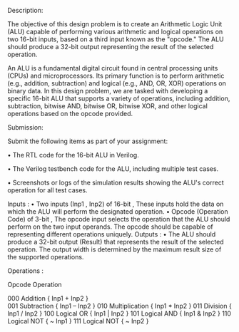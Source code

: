 Description:

The objective of this design problem is to create an Arithmetic Logic Unit (ALU) capable of performing various arithmetic and logical operations on two 16-bit inputs, based on a third input known as the "opcode." The ALU should produce a 32-bit output representing the result of the selected operation.

An ALU is a fundamental digital circuit found in central processing units (CPUs) and microprocessors. Its primary function is to perform arithmetic (e.g., addition, subtraction) and logical (e.g., AND, OR, XOR) operations on binary data. In this design problem, we are tasked with developing a specific 16-bit ALU that supports a variety of operations, including addition, subtraction, bitwise AND, bitwise OR, bitwise XOR, and other logical operations based on the opcode provided.

Submission:

Submit the following items as part of your assignment:

•	The RTL code for the 16-bit ALU in Verilog.

•	The Verilog testbench code for the ALU, including multiple test cases.

•	Screenshots or logs of the simulation results showing the ALU's correct operation for all test cases.


Inputs :
•	Two inputs (Inp1 , Inp2) of 16-bit , These inputs hold the data on which the ALU will perform the designated operation.
•	Opcode (Operation Code) of 3-bit , The opcode  input selects the operation that the ALU should perform on the two input operands. The opcode should be capable of representing different operations uniquely.
Outputs :
•	The ALU should produce a 32-bit output (Result) that represents the result of the selected operation. The output width is determined by the maximum result size of the supported operations.

Operations :

Opcode	Operation 

000	Addition           { Inp1 + Inp2 }        
001	Subtraction        { Inp1 – Inp2 }
010	Multiplication     { Inp1 * Inp2 }
011	Division           { Inp1 / Inp2 }
100	Logical OR         { Inp1 | Inp2 }
101	Logical AND        { Inp1 & Inp2 }
110	Logical NOT        { ~ Inp1 }
111	Logical NOT        { ~ Inp2 }
